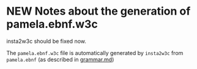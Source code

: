# NEW Notes about the generation of pamela.ebnf.w3c

insta2w3c should be fixed now.

The `pamela.ebnf.w3c` file is automatically generated by `insta2w3c` from `pamela.ebnf` (as described in [grammar.md](../../doc/grammar.md))

